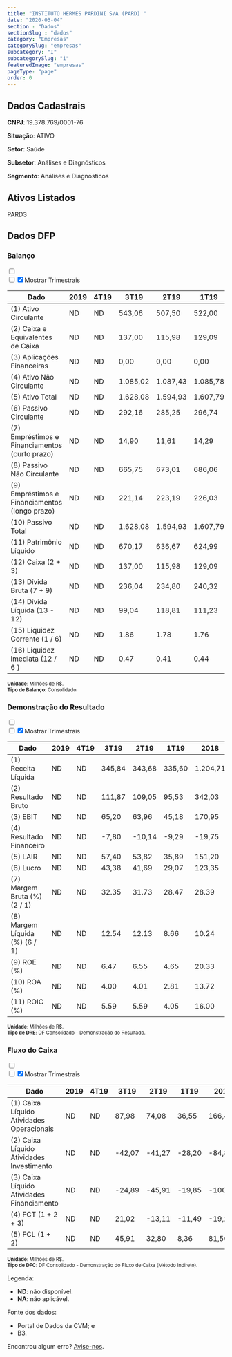 ```yaml
---  
title: "INSTITUTO HERMES PARDINI S/A (PARD) "  
date: "2020-03-04"  
section : "Dados"  
sectionSlug : "dados"  
category: "Empresas"  
categorySlug: "empresas"  
subcategory: "I"  
subcategorySlug: "i"  
featuredImage: "empresas"  
pageType: "page"  
order: 0  
---
```



## Dados Cadastrais


**CNPJ**: 19.378.769/0001-76

**Situação**: ATIVO

**Setor**: Saúde

**Subsetor**: Análises e Diagnósticos

**Segmento**: Análises e Diagnósticos


## Ativos Listados


PARD3 


## Dados DFP

### Balanço
  
<input type='checkbox' class='toggleCommand' id='toggleBalanco' name='toggleBalanco'>  
<div class='filter-group-balanco'>  
<div class='check_button_balanco'>  
<label for='toggleBalanco'>  
<input type='checkbox' data-filter-col='trimBalanco'><input type='checkbox' data-filter-col='trimBalanco' checked><span>Mostrar Trimestrais</span>  
</label>  
</div>  
</div>  
<div class='overflow balancoTableWrapper'>  
<table class='balancoTable'>  
<thead>  
<tr>  
<th class='dataHeader fixedLeftColumn'>Dado</th>  
<th>2019</th>  
<th class='trimHeader' data-col='trimBalanco'>4T19</th>  
<th class='trimHeader' data-col='trimBalanco'>3T19</th>  
<th class='trimHeader' data-col='trimBalanco'>2T19</th>  
<th class='trimHeader' data-col='trimBalanco'>1T19</th>  
<th>2018</th>  
<th class='trimHeader' data-col='trimBalanco'>4T18</th>  
<th class='trimHeader' data-col='trimBalanco'>3T18</th>  
<th class='trimHeader' data-col='trimBalanco'>2T18</th>  
<th class='trimHeader' data-col='trimBalanco'>1T18</th>  
<th>2017</th>  
<th class='trimHeader' data-col='trimBalanco'>4T17</th>  
<th class='trimHeader' data-col='trimBalanco'>3T17</th>  
<th class='trimHeader' data-col='trimBalanco'>2T17</th>  
<th class='trimHeader' data-col='trimBalanco'>1T17</th>  
<th>2016</th>  
<th class='trimHeader' data-col='trimBalanco'>4T16</th>  
<th class='trimHeader' data-col='trimBalanco'>3T16</th>  
<th class='trimHeader' data-col='trimBalanco'>2T16</th>  
<th class='trimHeader' data-col='trimBalanco'>1T16</th>  
<th>2015</th>  
<th class='trimHeader' data-col='trimBalanco'>4T15</th>  
<th class='trimHeader' data-col='trimBalanco'>3T15</th>  
<th class='trimHeader' data-col='trimBalanco'>2T15</th>  
<th class='trimHeader' data-col='trimBalanco'>1T15</th>  
</tr>  
</thead>  
<tbody>  
<tr>  
<td class='leftAlignCell rowDescription fixedLeftColumn'>(1) Ativo Circulante</td>  
<td>ND</td>  
<td data-col='trimBalanco' class='trimData'>ND</td>  
<td data-col='trimBalanco' class='trimData'>543,06</td>  
<td data-col='trimBalanco' class='trimData'>507,50</td>  
<td data-col='trimBalanco' class='trimData'>522,00</td>  
<td>489,78</td>  
<td data-col='trimBalanco' class='trimData'>489,78</td>  
<td data-col='trimBalanco' class='trimData'>479,36</td>  
<td data-col='trimBalanco' class='trimData'>465,59</td>  
<td data-col='trimBalanco' class='trimData'>471,54</td>  
<td>479,15</td>  
<td data-col='trimBalanco' class='trimData'>479,15</td>  
<td data-col='trimBalanco' class='trimData'>518,89</td>  
<td data-col='trimBalanco' class='trimData'>485,13</td>  
<td data-col='trimBalanco' class='trimData'>635,94</td>  
<td>385,70</td>  
<td data-col='trimBalanco' class='trimData'>385,70</td>  
<td data-col='trimBalanco' class='trimData'>434,05</td>  
<td data-col='trimBalanco' class='trimData'>422,87</td>  
<td data-col='trimBalanco' class='trimData'>375,71</td>  
<td>361,62</td>  
<td data-col='trimBalanco' class='trimData'>361,62</td>  
<td data-col='trimBalanco' class='trimData'>361,62</td>  
<td data-col='trimBalanco' class='trimData'>361,62</td>  
<td data-col='trimBalanco' class='trimData'>361,62</td>  
</tr>  
<tr>  
<td class='leftAlignCell rowDescription fixedLeftColumn'>(2) Caixa e Equivalentes de Caixa</td>  
<td>ND</td>  
<td data-col='trimBalanco' class='trimData'>ND</td>  
<td data-col='trimBalanco' class='trimData'>137,00</td>  
<td data-col='trimBalanco' class='trimData'>115,98</td>  
<td data-col='trimBalanco' class='trimData'>129,09</td>  
<td>140,59</td>  
<td data-col='trimBalanco' class='trimData'>140,59</td>  
<td data-col='trimBalanco' class='trimData'>121,78</td>  
<td data-col='trimBalanco' class='trimData'>112,34</td>  
<td data-col='trimBalanco' class='trimData'>144,75</td>  
<td>159,86</td>  
<td data-col='trimBalanco' class='trimData'>159,86</td>  
<td data-col='trimBalanco' class='trimData'>224,54</td>  
<td data-col='trimBalanco' class='trimData'>203,67</td>  
<td data-col='trimBalanco' class='trimData'>363,11</td>  
<td>124,40</td>  
<td data-col='trimBalanco' class='trimData'>124,40</td>  
<td data-col='trimBalanco' class='trimData'>182,85</td>  
<td data-col='trimBalanco' class='trimData'>180,46</td>  
<td data-col='trimBalanco' class='trimData'>147,79</td>  
<td>188,70</td>  
<td data-col='trimBalanco' class='trimData'>188,70</td>  
<td data-col='trimBalanco' class='trimData'>188,70</td>  
<td data-col='trimBalanco' class='trimData'>188,70</td>  
<td data-col='trimBalanco' class='trimData'>188,70</td>  
</tr>  
<tr>  
<td class='leftAlignCell rowDescription fixedLeftColumn'>(3) Aplicações Financeiras</td>  
<td>ND</td>  
<td data-col='trimBalanco' class='trimData'>ND</td>  
<td data-col='trimBalanco' class='trimData'>0,00</td>  
<td data-col='trimBalanco' class='trimData'>0,00</td>  
<td data-col='trimBalanco' class='trimData'>0,00</td>  
<td>0,00</td>  
<td data-col='trimBalanco' class='trimData'>0,00</td>  
<td data-col='trimBalanco' class='trimData'>0,00</td>  
<td data-col='trimBalanco' class='trimData'>0,00</td>  
<td data-col='trimBalanco' class='trimData'>0,00</td>  
<td>0,00</td>  
<td data-col='trimBalanco' class='trimData'>0,00</td>  
<td data-col='trimBalanco' class='trimData'>0,00</td>  
<td data-col='trimBalanco' class='trimData'>0,00</td>  
<td data-col='trimBalanco' class='trimData'>0,00</td>  
<td>0,00</td>  
<td data-col='trimBalanco' class='trimData'>0,00</td>  
<td data-col='trimBalanco' class='trimData'>0,00</td>  
<td data-col='trimBalanco' class='trimData'>0,00</td>  
<td data-col='trimBalanco' class='trimData'>0,00</td>  
<td>0,00</td>  
<td data-col='trimBalanco' class='trimData'>0,00</td>  
<td data-col='trimBalanco' class='trimData'>0,00</td>  
<td data-col='trimBalanco' class='trimData'>0,00</td>  
<td data-col='trimBalanco' class='trimData'>0,00</td>  
</tr>  
<tr>  
<td class='leftAlignCell rowDescription fixedLeftColumn'>(4) Ativo Não Circulante</td>  
<td>ND</td>  
<td data-col='trimBalanco' class='trimData'>ND</td>  
<td data-col='trimBalanco' class='trimData'>1.085,02</td>  
<td data-col='trimBalanco' class='trimData'>1.087,43</td>  
<td data-col='trimBalanco' class='trimData'>1.085,78</td>  
<td>755,86</td>  
<td data-col='trimBalanco' class='trimData'>755,86</td>  
<td data-col='trimBalanco' class='trimData'>771,69</td>  
<td data-col='trimBalanco' class='trimData'>772,79</td>  
<td data-col='trimBalanco' class='trimData'>671,01</td>  
<td>664,98</td>  
<td data-col='trimBalanco' class='trimData'>664,98</td>  
<td data-col='trimBalanco' class='trimData'>618,93</td>  
<td data-col='trimBalanco' class='trimData'>633,76</td>  
<td data-col='trimBalanco' class='trimData'>628,31</td>  
<td>630,88</td>  
<td data-col='trimBalanco' class='trimData'>630,88</td>  
<td data-col='trimBalanco' class='trimData'>399,19</td>  
<td data-col='trimBalanco' class='trimData'>406,30</td>  
<td data-col='trimBalanco' class='trimData'>419,11</td>  
<td>435,67</td>  
<td data-col='trimBalanco' class='trimData'>435,67</td>  
<td data-col='trimBalanco' class='trimData'>435,67</td>  
<td data-col='trimBalanco' class='trimData'>435,67</td>  
<td data-col='trimBalanco' class='trimData'>435,67</td>  
</tr>  
<tr>  
<td class='leftAlignCell rowDescription fixedLeftColumn'>(5) Ativo Total</td>  
<td>ND</td>  
<td data-col='trimBalanco' class='trimData'>ND</td>  
<td data-col='trimBalanco' class='trimData'>1.628,08</td>  
<td data-col='trimBalanco' class='trimData'>1.594,93</td>  
<td data-col='trimBalanco' class='trimData'>1.607,79</td>  
<td>1.245,64</td>  
<td data-col='trimBalanco' class='trimData'>1.245,64</td>  
<td data-col='trimBalanco' class='trimData'>1.251,05</td>  
<td data-col='trimBalanco' class='trimData'>1.238,38</td>  
<td data-col='trimBalanco' class='trimData'>1.142,56</td>  
<td>1.144,13</td>  
<td data-col='trimBalanco' class='trimData'>1.144,13</td>  
<td data-col='trimBalanco' class='trimData'>1.137,82</td>  
<td data-col='trimBalanco' class='trimData'>1.118,90</td>  
<td data-col='trimBalanco' class='trimData'>1.264,25</td>  
<td>1.016,58</td>  
<td data-col='trimBalanco' class='trimData'>1.016,58</td>  
<td data-col='trimBalanco' class='trimData'>833,24</td>  
<td data-col='trimBalanco' class='trimData'>829,17</td>  
<td data-col='trimBalanco' class='trimData'>794,82</td>  
<td>797,29</td>  
<td data-col='trimBalanco' class='trimData'>797,29</td>  
<td data-col='trimBalanco' class='trimData'>797,29</td>  
<td data-col='trimBalanco' class='trimData'>797,29</td>  
<td data-col='trimBalanco' class='trimData'>797,29</td>  
</tr>  
<tr>  
<td class='leftAlignCell rowDescription fixedLeftColumn'>(6) Passivo Circulante</td>  
<td>ND</td>  
<td data-col='trimBalanco' class='trimData'>ND</td>  
<td data-col='trimBalanco' class='trimData'>292,16</td>  
<td data-col='trimBalanco' class='trimData'>285,25</td>  
<td data-col='trimBalanco' class='trimData'>296,74</td>  
<td>235,44</td>  
<td data-col='trimBalanco' class='trimData'>235,44</td>  
<td data-col='trimBalanco' class='trimData'>310,36</td>  
<td data-col='trimBalanco' class='trimData'>294,39</td>  
<td data-col='trimBalanco' class='trimData'>243,33</td>  
<td>239,39</td>  
<td data-col='trimBalanco' class='trimData'>239,39</td>  
<td data-col='trimBalanco' class='trimData'>212,60</td>  
<td data-col='trimBalanco' class='trimData'>204,22</td>  
<td data-col='trimBalanco' class='trimData'>223,03</td>  
<td>373,88</td>  
<td data-col='trimBalanco' class='trimData'>373,88</td>  
<td data-col='trimBalanco' class='trimData'>182,30</td>  
<td data-col='trimBalanco' class='trimData'>199,40</td>  
<td data-col='trimBalanco' class='trimData'>182,60</td>  
<td>186,86</td>  
<td data-col='trimBalanco' class='trimData'>186,86</td>  
<td data-col='trimBalanco' class='trimData'>186,86</td>  
<td data-col='trimBalanco' class='trimData'>186,86</td>  
<td data-col='trimBalanco' class='trimData'>186,86</td>  
</tr>  
<tr>  
<td class='leftAlignCell rowDescription fixedLeftColumn'>(7) Empréstimos e Financiamentos (curto prazo)</td>  
<td>ND</td>  
<td data-col='trimBalanco' class='trimData'>ND</td>  
<td data-col='trimBalanco' class='trimData'>14,90</td>  
<td data-col='trimBalanco' class='trimData'>11,61</td>  
<td data-col='trimBalanco' class='trimData'>14,29</td>  
<td>10,60</td>  
<td data-col='trimBalanco' class='trimData'>10,60</td>  
<td data-col='trimBalanco' class='trimData'>72,53</td>  
<td data-col='trimBalanco' class='trimData'>61,32</td>  
<td data-col='trimBalanco' class='trimData'>56,11</td>  
<td>42,31</td>  
<td data-col='trimBalanco' class='trimData'>42,31</td>  
<td data-col='trimBalanco' class='trimData'>36,65</td>  
<td data-col='trimBalanco' class='trimData'>37,61</td>  
<td data-col='trimBalanco' class='trimData'>38,21</td>  
<td>106,63</td>  
<td data-col='trimBalanco' class='trimData'>106,63</td>  
<td data-col='trimBalanco' class='trimData'>30,11</td>  
<td data-col='trimBalanco' class='trimData'>31,73</td>  
<td data-col='trimBalanco' class='trimData'>28,83</td>  
<td>33,96</td>  
<td data-col='trimBalanco' class='trimData'>33,96</td>  
<td data-col='trimBalanco' class='trimData'>33,96</td>  
<td data-col='trimBalanco' class='trimData'>33,96</td>  
<td data-col='trimBalanco' class='trimData'>33,96</td>  
</tr>  
<tr>  
<td class='leftAlignCell rowDescription fixedLeftColumn'>(8) Passivo Não Circulante</td>  
<td>ND</td>  
<td data-col='trimBalanco' class='trimData'>ND</td>  
<td data-col='trimBalanco' class='trimData'>665,75</td>  
<td data-col='trimBalanco' class='trimData'>673,01</td>  
<td data-col='trimBalanco' class='trimData'>686,06</td>  
<td>403,38</td>  
<td data-col='trimBalanco' class='trimData'>403,38</td>  
<td data-col='trimBalanco' class='trimData'>349,58</td>  
<td data-col='trimBalanco' class='trimData'>383,96</td>  
<td data-col='trimBalanco' class='trimData'>336,00</td>  
<td>367,15</td>  
<td data-col='trimBalanco' class='trimData'>367,15</td>  
<td data-col='trimBalanco' class='trimData'>380,49</td>  
<td data-col='trimBalanco' class='trimData'>400,34</td>  
<td data-col='trimBalanco' class='trimData'>424,34</td>  
<td>235,46</td>  
<td data-col='trimBalanco' class='trimData'>235,46</td>  
<td data-col='trimBalanco' class='trimData'>149,93</td>  
<td data-col='trimBalanco' class='trimData'>161,09</td>  
<td data-col='trimBalanco' class='trimData'>174,44</td>  
<td>193,35</td>  
<td data-col='trimBalanco' class='trimData'>193,35</td>  
<td data-col='trimBalanco' class='trimData'>193,35</td>  
<td data-col='trimBalanco' class='trimData'>193,35</td>  
<td data-col='trimBalanco' class='trimData'>193,35</td>  
</tr>  
<tr>  
<td class='leftAlignCell rowDescription fixedLeftColumn'>(9) Empréstimos e Financiamentos (longo prazo)</td>  
<td>ND</td>  
<td data-col='trimBalanco' class='trimData'>ND</td>  
<td data-col='trimBalanco' class='trimData'>221,14</td>  
<td data-col='trimBalanco' class='trimData'>223,19</td>  
<td data-col='trimBalanco' class='trimData'>226,03</td>  
<td>228,48</td>  
<td data-col='trimBalanco' class='trimData'>228,48</td>  
<td data-col='trimBalanco' class='trimData'>173,10</td>  
<td data-col='trimBalanco' class='trimData'>200,16</td>  
<td data-col='trimBalanco' class='trimData'>203,69</td>  
<td>237,07</td>  
<td data-col='trimBalanco' class='trimData'>237,07</td>  
<td data-col='trimBalanco' class='trimData'>239,37</td>  
<td data-col='trimBalanco' class='trimData'>257,79</td>  
<td data-col='trimBalanco' class='trimData'>264,20</td>  
<td>76,91</td>  
<td data-col='trimBalanco' class='trimData'>76,91</td>  
<td data-col='trimBalanco' class='trimData'>63,03</td>  
<td data-col='trimBalanco' class='trimData'>75,19</td>  
<td data-col='trimBalanco' class='trimData'>86,40</td>  
<td>107,61</td>  
<td data-col='trimBalanco' class='trimData'>107,61</td>  
<td data-col='trimBalanco' class='trimData'>107,61</td>  
<td data-col='trimBalanco' class='trimData'>107,61</td>  
<td data-col='trimBalanco' class='trimData'>107,61</td>  
</tr>  
<tr>  
<td class='leftAlignCell rowDescription fixedLeftColumn'>(10) Passivo Total</td>  
<td>ND</td>  
<td data-col='trimBalanco' class='trimData'>ND</td>  
<td data-col='trimBalanco' class='trimData'>1.628,08</td>  
<td data-col='trimBalanco' class='trimData'>1.594,93</td>  
<td data-col='trimBalanco' class='trimData'>1.607,79</td>  
<td>1.245,64</td>  
<td data-col='trimBalanco' class='trimData'>1.245,64</td>  
<td data-col='trimBalanco' class='trimData'>1.251,05</td>  
<td data-col='trimBalanco' class='trimData'>1.238,38</td>  
<td data-col='trimBalanco' class='trimData'>1.142,56</td>  
<td>1.144,13</td>  
<td data-col='trimBalanco' class='trimData'>1.144,13</td>  
<td data-col='trimBalanco' class='trimData'>1.137,82</td>  
<td data-col='trimBalanco' class='trimData'>1.118,90</td>  
<td data-col='trimBalanco' class='trimData'>1.264,25</td>  
<td>1.016,58</td>  
<td data-col='trimBalanco' class='trimData'>1.016,58</td>  
<td data-col='trimBalanco' class='trimData'>833,24</td>  
<td data-col='trimBalanco' class='trimData'>829,17</td>  
<td data-col='trimBalanco' class='trimData'>794,82</td>  
<td>797,29</td>  
<td data-col='trimBalanco' class='trimData'>797,29</td>  
<td data-col='trimBalanco' class='trimData'>797,29</td>  
<td data-col='trimBalanco' class='trimData'>797,29</td>  
<td data-col='trimBalanco' class='trimData'>797,29</td>  
</tr>  
<tr>  
<td class='leftAlignCell rowDescription fixedLeftColumn'>(11) Patrimônio Líquido</td>  
<td>ND</td>  
<td data-col='trimBalanco' class='trimData'>ND</td>  
<td data-col='trimBalanco' class='trimData'>670,17</td>  
<td data-col='trimBalanco' class='trimData'>636,67</td>  
<td data-col='trimBalanco' class='trimData'>624,99</td>  
<td>606,82</td>  
<td data-col='trimBalanco' class='trimData'>606,82</td>  
<td data-col='trimBalanco' class='trimData'>591,12</td>  
<td data-col='trimBalanco' class='trimData'>560,04</td>  
<td data-col='trimBalanco' class='trimData'>563,23</td>  
<td>537,60</td>  
<td data-col='trimBalanco' class='trimData'>537,60</td>  
<td data-col='trimBalanco' class='trimData'>544,73</td>  
<td data-col='trimBalanco' class='trimData'>514,34</td>  
<td data-col='trimBalanco' class='trimData'>616,88</td>  
<td>407,24</td>  
<td data-col='trimBalanco' class='trimData'>407,24</td>  
<td data-col='trimBalanco' class='trimData'>501,02</td>  
<td data-col='trimBalanco' class='trimData'>468,69</td>  
<td data-col='trimBalanco' class='trimData'>437,77</td>  
<td>417,08</td>  
<td data-col='trimBalanco' class='trimData'>417,08</td>  
<td data-col='trimBalanco' class='trimData'>417,08</td>  
<td data-col='trimBalanco' class='trimData'>417,08</td>  
<td data-col='trimBalanco' class='trimData'>417,08</td>  
</tr>  
<tr>  
<td class='leftAlignCell rowDescription fixedLeftColumn'>(12) Caixa (2 + 3)</td>  
<td>ND</td>  
<td data-col='trimBalanco' class='trimData'>ND</td>  
<td class='positiveNumber trimData' data-col='trimBalanco'>137,00</td>  
<td class='positiveNumber trimData' data-col='trimBalanco'>115,98</td>  
<td class='positiveNumber trimData' data-col='trimBalanco'>129,09</td>  
<td class='positiveNumber'>140,59</td>  
<td class='positiveNumber trimData' data-col='trimBalanco'>140,59</td>  
<td class='positiveNumber trimData' data-col='trimBalanco'>121,78</td>  
<td class='positiveNumber trimData' data-col='trimBalanco'>112,34</td>  
<td class='positiveNumber trimData' data-col='trimBalanco'>144,75</td>  
<td class='positiveNumber'>159,86</td>  
<td class='positiveNumber trimData' data-col='trimBalanco'>159,86</td>  
<td class='positiveNumber trimData' data-col='trimBalanco'>224,54</td>  
<td class='positiveNumber trimData' data-col='trimBalanco'>203,67</td>  
<td class='positiveNumber trimData' data-col='trimBalanco'>363,11</td>  
<td class='positiveNumber'>124,40</td>  
<td class='positiveNumber trimData' data-col='trimBalanco'>124,40</td>  
<td class='positiveNumber trimData' data-col='trimBalanco'>182,85</td>  
<td class='positiveNumber trimData' data-col='trimBalanco'>180,46</td>  
<td class='positiveNumber trimData' data-col='trimBalanco'>147,79</td>  
<td class='positiveNumber'>188,70</td>  
<td class='positiveNumber trimData' data-col='trimBalanco'>188,70</td>  
<td class='positiveNumber trimData' data-col='trimBalanco'>188,70</td>  
<td class='positiveNumber trimData' data-col='trimBalanco'>188,70</td>  
<td class='positiveNumber trimData' data-col='trimBalanco'>188,70</td>  
</tr>  
<tr>  
<td class='leftAlignCell rowDescription fixedLeftColumn'>(13) Dívida Bruta (7 + 9)</td>  
<td>ND</td>  
<td data-col='trimBalanco' class='trimData'>ND</td>  
<td class='negativeNumber trimData' data-col='trimBalanco'>236,04</td>  
<td class='negativeNumber trimData' data-col='trimBalanco'>234,80</td>  
<td class='negativeNumber trimData' data-col='trimBalanco'>240,32</td>  
<td class='negativeNumber'>239,08</td>  
<td class='negativeNumber trimData' data-col='trimBalanco'>239,08</td>  
<td class='negativeNumber trimData' data-col='trimBalanco'>245,63</td>  
<td class='negativeNumber trimData' data-col='trimBalanco'>261,49</td>  
<td class='negativeNumber trimData' data-col='trimBalanco'>259,80</td>  
<td class='negativeNumber'>279,38</td>  
<td class='negativeNumber trimData' data-col='trimBalanco'>279,38</td>  
<td class='negativeNumber trimData' data-col='trimBalanco'>276,03</td>  
<td class='negativeNumber trimData' data-col='trimBalanco'>295,39</td>  
<td class='negativeNumber trimData' data-col='trimBalanco'>302,41</td>  
<td class='negativeNumber'>183,54</td>  
<td class='negativeNumber trimData' data-col='trimBalanco'>183,54</td>  
<td class='negativeNumber trimData' data-col='trimBalanco'>93,14</td>  
<td class='negativeNumber trimData' data-col='trimBalanco'>106,93</td>  
<td class='negativeNumber trimData' data-col='trimBalanco'>115,23</td>  
<td class='negativeNumber'>141,57</td>  
<td class='negativeNumber trimData' data-col='trimBalanco'>141,57</td>  
<td class='negativeNumber trimData' data-col='trimBalanco'>141,57</td>  
<td class='negativeNumber trimData' data-col='trimBalanco'>141,57</td>  
<td class='negativeNumber trimData' data-col='trimBalanco'>141,57</td>  
</tr>  
<tr>  
<td class='leftAlignCell rowDescription fixedLeftColumn'>(14) Dívida Líquida  (13 - 12)</td>  
<td>ND</td>  
<td data-col='trimBalanco' class='trimData'>ND</td>  
<td class='negativeNumber trimData' data-col='trimBalanco'>99,04</td>  
<td class='negativeNumber trimData' data-col='trimBalanco'>118,81</td>  
<td class='negativeNumber trimData' data-col='trimBalanco'>111,23</td>  
<td class='negativeNumber'>98,50</td>  
<td class='negativeNumber trimData' data-col='trimBalanco'>98,50</td>  
<td class='negativeNumber trimData' data-col='trimBalanco'>123,84</td>  
<td class='negativeNumber trimData' data-col='trimBalanco'>149,15</td>  
<td class='negativeNumber trimData' data-col='trimBalanco'>115,05</td>  
<td class='negativeNumber'>119,52</td>  
<td class='negativeNumber trimData' data-col='trimBalanco'>119,52</td>  
<td class='negativeNumber trimData' data-col='trimBalanco'>51,48</td>  
<td class='negativeNumber trimData' data-col='trimBalanco'>91,72</td>  
<td class='positiveNumber trimData' data-col='trimBalanco'>-60,69</td>  
<td class='negativeNumber'>59,13</td>  
<td class='negativeNumber trimData' data-col='trimBalanco'>59,13</td>  
<td class='positiveNumber trimData' data-col='trimBalanco'>-89,71</td>  
<td class='positiveNumber trimData' data-col='trimBalanco'>-73,53</td>  
<td class='positiveNumber trimData' data-col='trimBalanco'>-32,55</td>  
<td class='positiveNumber'>-47,13</td>  
<td class='positiveNumber trimData' data-col='trimBalanco'>-47,13</td>  
<td class='positiveNumber trimData' data-col='trimBalanco'>-47,13</td>  
<td class='positiveNumber trimData' data-col='trimBalanco'>-47,13</td>  
<td class='positiveNumber trimData' data-col='trimBalanco'>-47,13</td>  
</tr>  
<tr>  
<td class='leftAlignCell rowDescription fixedLeftColumn'>(15) Liquidez Corrente (1 / 6)</td>  
<td>ND</td>  
<td data-col='trimBalanco' class='trimData'>ND</td>  
<td data-col='trimBalanco' class='trimData'>1.86</td>  
<td data-col='trimBalanco' class='trimData'>1.78</td>  
<td data-col='trimBalanco' class='trimData'>1.76</td>  
<td>2.08</td>  
<td data-col='trimBalanco' class='trimData'>2.08</td>  
<td data-col='trimBalanco' class='trimData'>1.54</td>  
<td data-col='trimBalanco' class='trimData'>1.58</td>  
<td data-col='trimBalanco' class='trimData'>1.94</td>  
<td>2.00</td>  
<td data-col='trimBalanco' class='trimData'>2.00</td>  
<td data-col='trimBalanco' class='trimData'>2.44</td>  
<td data-col='trimBalanco' class='trimData'>2.38</td>  
<td data-col='trimBalanco' class='trimData'>2.85</td>  
<td>1.03</td>  
<td data-col='trimBalanco' class='trimData'>1.03</td>  
<td data-col='trimBalanco' class='trimData'>2.38</td>  
<td data-col='trimBalanco' class='trimData'>2.12</td>  
<td data-col='trimBalanco' class='trimData'>2.06</td>  
<td>1.94</td>  
<td data-col='trimBalanco' class='trimData'>1.94</td>  
<td data-col='trimBalanco' class='trimData'>1.94</td>  
<td data-col='trimBalanco' class='trimData'>1.94</td>  
<td data-col='trimBalanco' class='trimData'>1.94</td>  
</tr>  
<tr>  
<td class='leftAlignCell rowDescription fixedLeftColumn'>(16) Liquidez Imediata  (12 / 6 )</td>  
<td>ND</td>  
<td data-col='trimBalanco' class='trimData'>ND</td>  
<td data-col='trimBalanco' class='trimData'>0.47</td>  
<td data-col='trimBalanco' class='trimData'>0.41</td>  
<td data-col='trimBalanco' class='trimData'>0.44</td>  
<td>0.60</td>  
<td data-col='trimBalanco' class='trimData'>0.60</td>  
<td data-col='trimBalanco' class='trimData'>0.39</td>  
<td data-col='trimBalanco' class='trimData'>0.38</td>  
<td data-col='trimBalanco' class='trimData'>0.59</td>  
<td>0.67</td>  
<td data-col='trimBalanco' class='trimData'>0.67</td>  
<td data-col='trimBalanco' class='trimData'>1.06</td>  
<td data-col='trimBalanco' class='trimData'>1.00</td>  
<td data-col='trimBalanco' class='trimData'>1.63</td>  
<td>0.33</td>  
<td data-col='trimBalanco' class='trimData'>0.33</td>  
<td data-col='trimBalanco' class='trimData'>1.00</td>  
<td data-col='trimBalanco' class='trimData'>0.91</td>  
<td data-col='trimBalanco' class='trimData'>0.81</td>  
<td>1.01</td>  
<td data-col='trimBalanco' class='trimData'>1.01</td>  
<td data-col='trimBalanco' class='trimData'>1.01</td>  
<td data-col='trimBalanco' class='trimData'>1.01</td>  
<td data-col='trimBalanco' class='trimData'>1.01</td>  
</tr>  
</tbody>  
</table>  
</div>  
<p style='font-size:0.7rem; margin:0px;'><strong>Unidade</strong>: Milhões de R$.</p>  
<p style='font-size:0.7rem; margin:0px;'><strong>Tipo de Balanço</strong>: Consolidado.</p>


### Demonstração do Resultado
  
<input type='checkbox' class='toggleCommand' id='toggleDRE' name='toggleDRE'>  
<div class='filter-group-dre'>  
<div class='check_button_dre'>  
<label for='toggleDRE'>  
<input type='checkbox' data-filter-col='trimDRE'><input type='checkbox' data-filter-col='trimDRE' checked><span>Mostrar Trimestrais</span>  
</label>  
</div>  
</div>  
<div class='overflow balancoTableWrapper'>  
<table class='balancoTable'>  
<thead>  
<tr>  
<th class='dataHeader fixedLeftColumn'>Dado</th>  
<th>2019</th>  
<th class='trimHeader' data-col='trimDRE'>4T19</th>  
<th class='trimHeader' data-col='trimDRE'>3T19</th>  
<th class='trimHeader' data-col='trimDRE'>2T19</th>  
<th class='trimHeader' data-col='trimDRE'>1T19</th>  
<th>2018</th>  
<th class='trimHeader' data-col='trimDRE'>4T18</th>  
<th class='trimHeader' data-col='trimDRE'>3T18</th>  
<th class='trimHeader' data-col='trimDRE'>2T18</th>  
<th class='trimHeader' data-col='trimDRE'>1T18</th>  
<th>2017</th>  
<th class='trimHeader' data-col='trimDRE'>4T17</th>  
<th class='trimHeader' data-col='trimDRE'>3T17</th>  
<th class='trimHeader' data-col='trimDRE'>2T17</th>  
<th class='trimHeader' data-col='trimDRE'>1T17</th>  
<th>2016</th>  
<th class='trimHeader' data-col='trimDRE'>4T16</th>  
<th class='trimHeader' data-col='trimDRE'>3T16</th>  
<th class='trimHeader' data-col='trimDRE'>2T16</th>  
<th class='trimHeader' data-col='trimDRE'>1T16</th>  
<th>2015</th>  
<th class='trimHeader' data-col='trimDRE'>4T15</th>  
<th class='trimHeader' data-col='trimDRE'>3T15</th>  
<th class='trimHeader' data-col='trimDRE'>2T15</th>  
<th class='trimHeader' data-col='trimDRE'>1T15</th>  
</tr>  
</thead>  
<tbody>  
<tr>  
<td class='leftAlignCell rowDescription fixedLeftColumn'>(1) Receita Líquida</td>  
<td>ND</td>  
<td data-col='trimDRE' class='trimData'>ND</td>  
<td data-col='trimDRE' class='trimData' >345,84</td>  
<td data-col='trimDRE' class='trimData' >343,68</td>  
<td data-col='trimDRE' class='trimData' >335,60</td>  
<td>1.204,71</td>  
<td data-col='trimDRE' class='trimData' >295,54</td>  
<td data-col='trimDRE' class='trimData' >316,10</td>  
<td data-col='trimDRE' class='trimData' >301,13</td>  
<td data-col='trimDRE' class='trimData' >291,95</td>  
<td>1.117,04</td>  
<td data-col='trimDRE' class='trimData' >272,66</td>  
<td data-col='trimDRE' class='trimData' >290,51</td>  
<td data-col='trimDRE' class='trimData' >286,44</td>  
<td data-col='trimDRE' class='trimData' >267,43</td>  
<td>899,41</td>  
<td data-col='trimDRE' class='trimData' >224,31</td>  
<td data-col='trimDRE' class='trimData' >234,80</td>  
<td data-col='trimDRE' class='trimData' >229,97</td>  
<td data-col='trimDRE' class='trimData' >210,34</td>  
<td>771,79</td>  
<td data-col='trimDRE' class='trimData' >771,79</td>  
<td data-col='trimDRE' class='trimData'>ND</td>  
<td data-col='trimDRE' class='trimData'>ND</td>  
<td data-col='trimDRE' class='trimData'>ND</td>  
</tr>  
<tr>  
<td class='leftAlignCell rowDescription fixedLeftColumn'>(2) Resultado Bruto</td>  
<td>ND</td>  
<td data-col='trimDRE' class='trimData'>ND</td>  
<td data-col='trimDRE' class='trimData positiveNumberGreen' >111,87</td>  
<td data-col='trimDRE' class='trimData positiveNumberGreen' >109,05</td>  
<td data-col='trimDRE' class='trimData positiveNumberGreen' >95,53</td>  
<td class='positiveNumberGreen'>342,03</td>  
<td data-col='trimDRE' class='trimData positiveNumberGreen' >77,18</td>  
<td data-col='trimDRE' class='trimData positiveNumberGreen' >93,38</td>  
<td data-col='trimDRE' class='trimData positiveNumberGreen' >83,14</td>  
<td data-col='trimDRE' class='trimData positiveNumberGreen' >88,33</td>  
<td class='positiveNumberGreen'>355,97</td>  
<td data-col='trimDRE' class='trimData positiveNumberGreen' >68,10</td>  
<td data-col='trimDRE' class='trimData positiveNumberGreen' >100,40</td>  
<td data-col='trimDRE' class='trimData positiveNumberGreen' >94,59</td>  
<td data-col='trimDRE' class='trimData positiveNumberGreen' >92,88</td>  
<td class='positiveNumberGreen'>294,44</td>  
<td data-col='trimDRE' class='trimData positiveNumberGreen' >68,35</td>  
<td data-col='trimDRE' class='trimData positiveNumberGreen' >79,84</td>  
<td data-col='trimDRE' class='trimData positiveNumberGreen' >74,78</td>  
<td data-col='trimDRE' class='trimData positiveNumberGreen' >71,46</td>  
<td class='positiveNumberGreen'>264,46</td>  
<td data-col='trimDRE' class='trimData positiveNumberGreen' >264,46</td>  
<td data-col='trimDRE' class='trimData'>ND</td>  
<td data-col='trimDRE' class='trimData'>ND</td>  
<td data-col='trimDRE' class='trimData'>ND</td>  
</tr>  
<tr>  
<td class='leftAlignCell rowDescription fixedLeftColumn'>(3) EBIT</td>  
<td>ND</td>  
<td data-col='trimDRE' class='trimData'>ND</td>  
<td data-col='trimDRE' class='trimData positiveNumberGreen' >65,20</td>  
<td data-col='trimDRE' class='trimData positiveNumberGreen' >63,96</td>  
<td data-col='trimDRE' class='trimData positiveNumberGreen' >45,18</td>  
<td class='positiveNumberGreen'>170,95</td>  
<td data-col='trimDRE' class='trimData positiveNumberGreen' >32,04</td>  
<td data-col='trimDRE' class='trimData positiveNumberGreen' >47,92</td>  
<td data-col='trimDRE' class='trimData positiveNumberGreen' >44,97</td>  
<td data-col='trimDRE' class='trimData positiveNumberGreen' >46,01</td>  
<td class='positiveNumberGreen'>192,16</td>  
<td data-col='trimDRE' class='trimData positiveNumberGreen' >34,45</td>  
<td data-col='trimDRE' class='trimData positiveNumberGreen' >55,56</td>  
<td data-col='trimDRE' class='trimData positiveNumberGreen' >50,51</td>  
<td data-col='trimDRE' class='trimData positiveNumberGreen' >51,63</td>  
<td class='positiveNumberGreen'>151,85</td>  
<td data-col='trimDRE' class='trimData positiveNumberGreen' >26,14</td>  
<td data-col='trimDRE' class='trimData positiveNumberGreen' >39,64</td>  
<td data-col='trimDRE' class='trimData positiveNumberGreen' >46,90</td>  
<td data-col='trimDRE' class='trimData positiveNumberGreen' >39,16</td>  
<td class='positiveNumberGreen'>142,88</td>  
<td data-col='trimDRE' class='trimData positiveNumberGreen' >142,88</td>  
<td data-col='trimDRE' class='trimData'>ND</td>  
<td data-col='trimDRE' class='trimData'>ND</td>  
<td data-col='trimDRE' class='trimData'>ND</td>  
</tr>  
<tr>  
<td class='leftAlignCell rowDescription fixedLeftColumn'>(4) Resultado Financeiro</td>  
<td>ND</td>  
<td data-col='trimDRE' class='trimData'>ND</td>  
<td data-col='trimDRE' class='trimData negativeNumber' >-7,80</td>  
<td data-col='trimDRE' class='trimData negativeNumber' >-10,14</td>  
<td data-col='trimDRE' class='trimData negativeNumber' >-9,29</td>  
<td class='negativeNumber'>-19,75</td>  
<td data-col='trimDRE' class='trimData negativeNumber' >-5,79</td>  
<td data-col='trimDRE' class='trimData negativeNumber' >-3,21</td>  
<td data-col='trimDRE' class='trimData negativeNumber' >-5,78</td>  
<td data-col='trimDRE' class='trimData negativeNumber' >-4,97</td>  
<td class='negativeNumber'>-17,94</td>  
<td data-col='trimDRE' class='trimData negativeNumber' >-2,50</td>  
<td data-col='trimDRE' class='trimData negativeNumber' >-2,16</td>  
<td data-col='trimDRE' class='trimData negativeNumber' >-8,80</td>  
<td data-col='trimDRE' class='trimData negativeNumber' >-4,47</td>  
<td class='positiveNumberGreen'>4,90</td>  
<td data-col='trimDRE' class='trimData positiveNumberGreen' >5,81</td>  
<td data-col='trimDRE' class='trimData positiveNumberGreen' >7,89</td>  
<td data-col='trimDRE' class='trimData positiveNumberGreen' >0,08</td>  
<td data-col='trimDRE' class='trimData negativeNumber' >-8,88</td>  
<td class='negativeNumber'>-14,28</td>  
<td data-col='trimDRE' class='trimData negativeNumber' >-14,28</td>  
<td data-col='trimDRE' class='trimData'>ND</td>  
<td data-col='trimDRE' class='trimData'>ND</td>  
<td data-col='trimDRE' class='trimData'>ND</td>  
</tr>  
<tr>  
<td class='leftAlignCell rowDescription fixedLeftColumn'>(5) LAIR</td>  
<td>ND</td>  
<td data-col='trimDRE' class='trimData'>ND</td>  
<td data-col='trimDRE' class='trimData positiveNumberGreen' >57,40</td>  
<td data-col='trimDRE' class='trimData positiveNumberGreen' >53,82</td>  
<td data-col='trimDRE' class='trimData positiveNumberGreen' >35,89</td>  
<td class='positiveNumberGreen'>151,20</td>  
<td data-col='trimDRE' class='trimData positiveNumberGreen' >26,25</td>  
<td data-col='trimDRE' class='trimData positiveNumberGreen' >44,72</td>  
<td data-col='trimDRE' class='trimData positiveNumberGreen' >39,19</td>  
<td data-col='trimDRE' class='trimData positiveNumberGreen' >41,05</td>  
<td class='positiveNumberGreen'>174,22</td>  
<td data-col='trimDRE' class='trimData positiveNumberGreen' >31,95</td>  
<td data-col='trimDRE' class='trimData positiveNumberGreen' >53,40</td>  
<td data-col='trimDRE' class='trimData positiveNumberGreen' >41,71</td>  
<td data-col='trimDRE' class='trimData positiveNumberGreen' >47,16</td>  
<td class='positiveNumberGreen'>156,75</td>  
<td data-col='trimDRE' class='trimData positiveNumberGreen' >31,95</td>  
<td data-col='trimDRE' class='trimData positiveNumberGreen' >47,54</td>  
<td data-col='trimDRE' class='trimData positiveNumberGreen' >46,98</td>  
<td data-col='trimDRE' class='trimData positiveNumberGreen' >30,29</td>  
<td class='positiveNumberGreen'>128,60</td>  
<td data-col='trimDRE' class='trimData positiveNumberGreen' >128,60</td>  
<td data-col='trimDRE' class='trimData'>ND</td>  
<td data-col='trimDRE' class='trimData'>ND</td>  
<td data-col='trimDRE' class='trimData'>ND</td>  
</tr>  
<tr>  
<td class='leftAlignCell rowDescription fixedLeftColumn'>(6) Lucro</td>  
<td>ND</td>  
<td data-col='trimDRE' class='trimData'>ND</td>  
<td data-col='trimDRE' class='trimData positiveNumberGreen' >43,38</td>  
<td data-col='trimDRE' class='trimData positiveNumberGreen' >41,69</td>  
<td data-col='trimDRE' class='trimData positiveNumberGreen' >29,07</td>  
<td class='positiveNumberGreen'>123,35</td>  
<td data-col='trimDRE' class='trimData positiveNumberGreen' >26,45</td>  
<td data-col='trimDRE' class='trimData positiveNumberGreen' >34,14</td>  
<td data-col='trimDRE' class='trimData positiveNumberGreen' >33,18</td>  
<td data-col='trimDRE' class='trimData positiveNumberGreen' >29,58</td>  
<td class='positiveNumberGreen'>129,67</td>  
<td data-col='trimDRE' class='trimData positiveNumberGreen' >29,42</td>  
<td data-col='trimDRE' class='trimData positiveNumberGreen' >37,32</td>  
<td data-col='trimDRE' class='trimData positiveNumberGreen' >31,65</td>  
<td data-col='trimDRE' class='trimData positiveNumberGreen' >31,28</td>  
<td class='positiveNumberGreen'>102,94</td>  
<td data-col='trimDRE' class='trimData positiveNumberGreen' >19,01</td>  
<td data-col='trimDRE' class='trimData positiveNumberGreen' >32,34</td>  
<td data-col='trimDRE' class='trimData positiveNumberGreen' >30,92</td>  
<td data-col='trimDRE' class='trimData positiveNumberGreen' >20,69</td>  
<td class='positiveNumberGreen'>84,20</td>  
<td data-col='trimDRE' class='trimData positiveNumberGreen' >84,20</td>  
<td data-col='trimDRE' class='trimData'>ND</td>  
<td data-col='trimDRE' class='trimData'>ND</td>  
<td data-col='trimDRE' class='trimData'>ND</td>  
</tr>  
<tr>  
<td class='leftAlignCell rowDescription fixedLeftColumn'>(7) Margem Bruta (%) (2 / 1)</td>  
<td>ND</td>  
<td data-col='trimDRE' class='trimData'>ND</td>  
<td data-col='trimDRE' class='trimData'>32.35</td>  
<td data-col='trimDRE' class='trimData'>31.73</td>  
<td data-col='trimDRE' class='trimData'>28.47</td>  
<td>28.39</td>  
<td data-col='trimDRE' class='trimData'>26.11</td>  
<td data-col='trimDRE' class='trimData'>29.54</td>  
<td data-col='trimDRE' class='trimData'>27.61</td>  
<td data-col='trimDRE' class='trimData'>30.25</td>  
<td>31.87</td>  
<td data-col='trimDRE' class='trimData'>24.98</td>  
<td data-col='trimDRE' class='trimData'>34.56</td>  
<td data-col='trimDRE' class='trimData'>33.02</td>  
<td data-col='trimDRE' class='trimData'>34.73</td>  
<td>32.74</td>  
<td data-col='trimDRE' class='trimData'>30.47</td>  
<td data-col='trimDRE' class='trimData'>34.00</td>  
<td data-col='trimDRE' class='trimData'>32.52</td>  
<td data-col='trimDRE' class='trimData'>33.98</td>  
<td>34.27</td>  
<td data-col='trimDRE' class='trimData'>34.27</td>  
<td data-col='trimDRE' class='trimData'>ND</td>  
<td data-col='trimDRE' class='trimData'>ND</td>  
<td data-col='trimDRE' class='trimData'>ND</td>  
</tr>  
<tr>  
<td class='leftAlignCell rowDescription fixedLeftColumn'>(8) Margem Líquida (%) (6 / 1)</td>  
<td>ND</td>  
<td data-col='trimDRE' class='trimData'>ND</td>  
<td data-col='trimDRE' class='trimData'>12.54</td>  
<td data-col='trimDRE' class='trimData'>12.13</td>  
<td data-col='trimDRE' class='trimData'>8.66</td>  
<td>10.24</td>  
<td data-col='trimDRE' class='trimData'>8.95</td>  
<td data-col='trimDRE' class='trimData'>10.80</td>  
<td data-col='trimDRE' class='trimData'>11.02</td>  
<td data-col='trimDRE' class='trimData'>10.13</td>  
<td>11.61</td>  
<td data-col='trimDRE' class='trimData'>10.79</td>  
<td data-col='trimDRE' class='trimData'>12.85</td>  
<td data-col='trimDRE' class='trimData'>11.05</td>  
<td data-col='trimDRE' class='trimData'>11.70</td>  
<td>11.45</td>  
<td data-col='trimDRE' class='trimData'>8.47</td>  
<td data-col='trimDRE' class='trimData'>13.77</td>  
<td data-col='trimDRE' class='trimData'>13.44</td>  
<td data-col='trimDRE' class='trimData'>9.84</td>  
<td>10.91</td>  
<td data-col='trimDRE' class='trimData'>10.91</td>  
<td data-col='trimDRE' class='trimData'>ND</td>  
<td data-col='trimDRE' class='trimData'>ND</td>  
<td data-col='trimDRE' class='trimData'>ND</td>  
</tr>  
<tr>  
<td class='leftAlignCell rowDescription fixedLeftColumn'>(9) ROE (%)</td>  
<td>ND</td>  
<td data-col='trimDRE' class='trimData'>ND</td>  
<td data-col='trimDRE' class='trimData'>6.47</td>  
<td data-col='trimDRE' class='trimData'>6.55</td>  
<td data-col='trimDRE' class='trimData'>4.65</td>  
<td>20.33</td>  
<td data-col='trimDRE' class='trimData'>4.36</td>  
<td data-col='trimDRE' class='trimData'>5.78</td>  
<td data-col='trimDRE' class='trimData'>5.92</td>  
<td data-col='trimDRE' class='trimData'>5.25</td>  
<td>24.12</td>  
<td data-col='trimDRE' class='trimData'>5.47</td>  
<td data-col='trimDRE' class='trimData'>6.85</td>  
<td data-col='trimDRE' class='trimData'>6.15</td>  
<td data-col='trimDRE' class='trimData'>5.07</td>  
<td>25.28</td>  
<td data-col='trimDRE' class='trimData'>4.67</td>  
<td data-col='trimDRE' class='trimData'>6.45</td>  
<td data-col='trimDRE' class='trimData'>6.60</td>  
<td data-col='trimDRE' class='trimData'>4.73</td>  
<td>20.19</td>  
<td data-col='trimDRE' class='trimData'>20.19</td>  
<td data-col='trimDRE' class='trimData'>ND</td>  
<td data-col='trimDRE' class='trimData'>ND</td>  
<td data-col='trimDRE' class='trimData'>ND</td>  
</tr>  
<tr>  
<td class='leftAlignCell rowDescription fixedLeftColumn'>(10) ROA (%)</td>  
<td>ND</td>  
<td data-col='trimDRE' class='trimData'>ND</td>  
<td data-col='trimDRE' class='trimData'>4.00</td>  
<td data-col='trimDRE' class='trimData'>4.01</td>  
<td data-col='trimDRE' class='trimData'>2.81</td>  
<td>13.72</td>  
<td data-col='trimDRE' class='trimData'>2.57</td>  
<td data-col='trimDRE' class='trimData'>3.83</td>  
<td data-col='trimDRE' class='trimData'>3.63</td>  
<td data-col='trimDRE' class='trimData'>4.03</td>  
<td>16.80</td>  
<td data-col='trimDRE' class='trimData'>3.01</td>  
<td data-col='trimDRE' class='trimData'>4.88</td>  
<td data-col='trimDRE' class='trimData'>4.51</td>  
<td data-col='trimDRE' class='trimData'>4.08</td>  
<td>14.94</td>  
<td data-col='trimDRE' class='trimData'>2.57</td>  
<td data-col='trimDRE' class='trimData'>4.76</td>  
<td data-col='trimDRE' class='trimData'>5.66</td>  
<td data-col='trimDRE' class='trimData'>4.93</td>  
<td>17.92</td>  
<td data-col='trimDRE' class='trimData'>17.92</td>  
<td data-col='trimDRE' class='trimData'>ND</td>  
<td data-col='trimDRE' class='trimData'>ND</td>  
<td data-col='trimDRE' class='trimData'>ND</td>  
</tr>  
<tr>  
<td class='leftAlignCell rowDescription fixedLeftColumn'>(11) ROIC (%)</td>  
<td>ND</td>  
<td data-col='trimDRE' class='trimData'>ND</td>  
<td data-col='trimDRE' class='trimData'>5.59</td>  
<td data-col='trimDRE' class='trimData'>5.59</td>  
<td data-col='trimDRE' class='trimData'>4.05</td>  
<td>16.00</td>  
<td data-col='trimDRE' class='trimData'>3.00</td>  
<td data-col='trimDRE' class='trimData'>4.42</td>  
<td data-col='trimDRE' class='trimData'>4.19</td>  
<td data-col='trimDRE' class='trimData'>4.48</td>  
<td>19.30</td>  
<td data-col='trimDRE' class='trimData'>3.46</td>  
<td data-col='trimDRE' class='trimData'>6.15</td>  
<td data-col='trimDRE' class='trimData'>5.50</td>  
<td data-col='trimDRE' class='trimData'>6.13</td>  
<td>21.49</td>  
<td data-col='trimDRE' class='trimData'>3.70</td>  
<td data-col='trimDRE' class='trimData'>6.36</td>  
<td data-col='trimDRE' class='trimData'>7.83</td>  
<td data-col='trimDRE' class='trimData'>6.38</td>  
<td>25.49</td>  
<td data-col='trimDRE' class='trimData'>25.49</td>  
<td data-col='trimDRE' class='trimData'>ND</td>  
<td data-col='trimDRE' class='trimData'>ND</td>  
<td data-col='trimDRE' class='trimData'>ND</td>  
</tr>  
</tbody>  
</table>  
</div>  
<p style='font-size:0.7rem; margin:0px;'><strong>Unidade</strong>: Milhões de R$.</p>  
<p style='font-size:0.7rem; margin:0px;'><strong>Tipo de DRE</strong>: DF Consolidado - Demonstração do Resultado.</p>


### Fluxo do Caixa
  
<input type='checkbox' class='toggleCommand' id='toggleDFC' name='toggleDFC'>  
<div class='filter-group-dfc'>  
<div class='check_button_dfc'>  
<label for='toggleDFC'>  
<input type='checkbox' data-filter-col='trimDFC'><input type='checkbox' data-filter-col='trimDFC' checked><span>Mostrar Trimestrais</span>  
</label>  
</div>  
</div>  
<div class='overflow balancoTableWrapper'>  
<table class='balancoTable'>  
<thead>  
<tr>  
<th class='dataHeader fixedLeftColumn'>Dado</th>  
<th>2019</th>  
<th class='trimHeader' data-col='trimDFC'>4T19</th>  
<th class='trimHeader' data-col='trimDFC'>3T19</th>  
<th class='trimHeader' data-col='trimDFC'>2T19</th>  
<th class='trimHeader' data-col='trimDFC'>1T19</th>  
<th>2018</th>  
<th class='trimHeader' data-col='trimDFC'>4T18</th>  
<th class='trimHeader' data-col='trimDFC'>3T18</th>  
<th class='trimHeader' data-col='trimDFC'>2T18</th>  
<th class='trimHeader' data-col='trimDFC'>1T18</th>  
<th>2017</th>  
<th class='trimHeader' data-col='trimDFC'>4T17</th>  
<th class='trimHeader' data-col='trimDFC'>3T17</th>  
<th class='trimHeader' data-col='trimDFC'>2T17</th>  
<th class='trimHeader' data-col='trimDFC'>1T17</th>  
<th>2016</th>  
<th class='trimHeader' data-col='trimDFC'>4T16</th>  
<th class='trimHeader' data-col='trimDFC'>3T16</th>  
<th class='trimHeader' data-col='trimDFC'>2T16</th>  
<th class='trimHeader' data-col='trimDFC'>1T16</th>  
<th>2015</th>  
<th class='trimHeader' data-col='trimDFC'>4T15</th>  
<th class='trimHeader' data-col='trimDFC'>3T15</th>  
<th class='trimHeader' data-col='trimDFC'>2T15</th>  
<th class='trimHeader' data-col='trimDFC'>1T15</th>  
</tr>  
</thead>  
<tbody>  
<tr>  
<td class='leftAlignCell rowDescription fixedLeftColumn'>(1) Caixa Líquido Atividades Operacionais</td>  
<td>ND</td>  
<td data-col='trimDFC' class='trimData'>ND</td>  
<td data-col='trimDFC' class='trimData' >87,98</td>  
<td data-col='trimDFC' class='trimData' >74,08</td>  
<td data-col='trimDFC' class='trimData' >36,55</td>  
<td>166,40</td>  
<td data-col='trimDFC' class='trimData' >58,72</td>  
<td data-col='trimDFC' class='trimData' >46,45</td>  
<td data-col='trimDFC' class='trimData' >45,39</td>  
<td data-col='trimDFC' class='trimData' >15,83</td>  
<td>141,57</td>  
<td data-col='trimDFC' class='trimData' >43,26</td>  
<td data-col='trimDFC' class='trimData' >40,82</td>  
<td data-col='trimDFC' class='trimData' >48,67</td>  
<td data-col='trimDFC' class='trimData' >8,82</td>  
<td>102,84</td>  
<td data-col='trimDFC' class='trimData' >43,75</td>  
<td data-col='trimDFC' class='trimData' >40,69</td>  
<td data-col='trimDFC' class='trimData' >42,39</td>  
<td data-col='trimDFC' class='trimData' >-23,98</td>  
<td>120,88</td>  
<td data-col='trimDFC' class='trimData' >67,62</td>  
<td data-col='trimDFC' class='trimData' >40,52</td>  
<td data-col='trimDFC' class='trimData' >35,16</td>  
<td data-col='trimDFC' class='trimData' >-22,41</td>  
</tr>  
<tr>  
<td class='leftAlignCell rowDescription fixedLeftColumn'>(2) Caixa Líquido Atividades Investimento</td>  
<td>ND</td>  
<td data-col='trimDFC' class='trimData'>ND</td>  
<td data-col='trimDFC' class='trimData' >-42,07</td>  
<td data-col='trimDFC' class='trimData' >-41,27</td>  
<td data-col='trimDFC' class='trimData' >-28,20</td>  
<td>-84,83</td>  
<td data-col='trimDFC' class='trimData' >-13,04</td>  
<td data-col='trimDFC' class='trimData' >-18,57</td>  
<td data-col='trimDFC' class='trimData' >-38,97</td>  
<td data-col='trimDFC' class='trimData' >-14,27</td>  
<td>-112,06</td>  
<td data-col='trimDFC' class='trimData' >-65,81</td>  
<td data-col='trimDFC' class='trimData' >-9,19</td>  
<td data-col='trimDFC' class='trimData' >-26,25</td>  
<td data-col='trimDFC' class='trimData' >-10,81</td>  
<td>-175,04</td>  
<td data-col='trimDFC' class='trimData' >-156,93</td>  
<td data-col='trimDFC' class='trimData' >-9,13</td>  
<td data-col='trimDFC' class='trimData' >-4,19</td>  
<td data-col='trimDFC' class='trimData' >-4,78</td>  
<td>-62,99</td>  
<td data-col='trimDFC' class='trimData' >-19,60</td>  
<td data-col='trimDFC' class='trimData' >-18,01</td>  
<td data-col='trimDFC' class='trimData' >-13,02</td>  
<td data-col='trimDFC' class='trimData' >-12,37</td>  
</tr>  
<tr>  
<td class='leftAlignCell rowDescription fixedLeftColumn'>(3) Caixa Líquido Atividades Financiamento</td>  
<td>ND</td>  
<td data-col='trimDFC' class='trimData'>ND</td>  
<td data-col='trimDFC' class='trimData' >-24,89</td>  
<td data-col='trimDFC' class='trimData' >-45,91</td>  
<td data-col='trimDFC' class='trimData' >-19,85</td>  
<td>-100,83</td>  
<td data-col='trimDFC' class='trimData' >-26,88</td>  
<td data-col='trimDFC' class='trimData' >-18,44</td>  
<td data-col='trimDFC' class='trimData' >-38,84</td>  
<td data-col='trimDFC' class='trimData' >-16,67</td>  
<td>5,94</td>  
<td data-col='trimDFC' class='trimData' >-42,14</td>  
<td data-col='trimDFC' class='trimData' >-10,75</td>  
<td data-col='trimDFC' class='trimData' >-181,86</td>  
<td data-col='trimDFC' class='trimData' >240,69</td>  
<td>7,90</td>  
<td data-col='trimDFC' class='trimData' >54,74</td>  
<td data-col='trimDFC' class='trimData' >-29,17</td>  
<td data-col='trimDFC' class='trimData' >-5,52</td>  
<td data-col='trimDFC' class='trimData' >-12,15</td>  
<td>-39,86</td>  
<td data-col='trimDFC' class='trimData' >-3,88</td>  
<td data-col='trimDFC' class='trimData' >-9,81</td>  
<td data-col='trimDFC' class='trimData' >-21,01</td>  
<td data-col='trimDFC' class='trimData' >-5,16</td>  
</tr>  
<tr>  
<td class='leftAlignCell rowDescription fixedLeftColumn'>(4) FCT (1 + 2 + 3)</td>  
<td>ND</td>  
<td data-col='trimDFC' class='trimData'>ND</td>  
<td data-col='trimDFC' class='trimData positiveNumber'>21,02</td>  
<td data-col='trimDFC' class='trimData negativeNumber'>-13,11</td>  
<td data-col='trimDFC' class='trimData negativeNumber'>-11,49</td>  
<td class='negativeNumber'>-19,27</td>  
<td data-col='trimDFC' class='trimData positiveNumber'>18,80</td>  
<td data-col='trimDFC' class='trimData positiveNumber'>9,44</td>  
<td data-col='trimDFC' class='trimData negativeNumber'>-32,41</td>  
<td data-col='trimDFC' class='trimData negativeNumber'>-15,11</td>  
<td class='positiveNumber'>35,45</td>  
<td data-col='trimDFC' class='trimData negativeNumber'>-64,69</td>  
<td data-col='trimDFC' class='trimData positiveNumber'>20,87</td>  
<td data-col='trimDFC' class='trimData negativeNumber'>-159,44</td>  
<td data-col='trimDFC' class='trimData positiveNumber'>238,71</td>  
<td class='negativeNumber'>-64,30</td>  
<td data-col='trimDFC' class='trimData negativeNumber'>-58,45</td>  
<td data-col='trimDFC' class='trimData positiveNumber'>2,39</td>  
<td data-col='trimDFC' class='trimData positiveNumber'>32,67</td>  
<td data-col='trimDFC' class='trimData negativeNumber'>-40,91</td>  
<td class='positiveNumber'>18,03</td>  
<td data-col='trimDFC' class='trimData positiveNumber'>44,14</td>  
<td data-col='trimDFC' class='trimData positiveNumber'>12,70</td>  
<td data-col='trimDFC' class='trimData positiveNumber'>1,13</td>  
<td data-col='trimDFC' class='trimData negativeNumber'>-39,94</td>  
</tr>  
<tr>  
<td class='leftAlignCell rowDescription fixedLeftColumn'>(5) FCL (1 + 2)</td>  
<td>ND</td>  
<td data-col='trimDFC' class='trimData'>ND</td>  
<td data-col='trimDFC' class='trimData positiveNumber'>45,91</td>  
<td data-col='trimDFC' class='trimData positiveNumber'>32,80</td>  
<td data-col='trimDFC' class='trimData positiveNumber'>8,36</td>  
<td class='positiveNumber'>81,56</td>  
<td data-col='trimDFC' class='trimData positiveNumber'>45,68</td>  
<td data-col='trimDFC' class='trimData positiveNumber'>27,89</td>  
<td data-col='trimDFC' class='trimData positiveNumber'>6,42</td>  
<td data-col='trimDFC' class='trimData positiveNumber'>1,56</td>  
<td class='positiveNumber'>29,52</td>  
<td data-col='trimDFC' class='trimData negativeNumber'>-22,55</td>  
<td data-col='trimDFC' class='trimData positiveNumber'>31,63</td>  
<td data-col='trimDFC' class='trimData positiveNumber'>22,42</td>  
<td data-col='trimDFC' class='trimData negativeNumber'>-1,99</td>  
<td class='negativeNumber'>-72,20</td>  
<td data-col='trimDFC' class='trimData negativeNumber'>-113,19</td>  
<td data-col='trimDFC' class='trimData positiveNumber'>31,56</td>  
<td data-col='trimDFC' class='trimData positiveNumber'>38,20</td>  
<td data-col='trimDFC' class='trimData negativeNumber'>-28,76</td>  
<td class='positiveNumber'>57,89</td>  
<td data-col='trimDFC' class='trimData positiveNumber'>48,02</td>  
<td data-col='trimDFC' class='trimData positiveNumber'>22,51</td>  
<td data-col='trimDFC' class='trimData positiveNumber'>22,14</td>  
<td data-col='trimDFC' class='trimData negativeNumber'>-34,78</td>  
</tr>  
</tbody>  
</table>  
</div>  
<p style='font-size:0.7rem; margin:0px;'><strong>Unidade</strong>: Milhões de R$.</p>  
<p style='font-size:0.7rem; margin:0px;'><strong>Tipo de DFC</strong>: DF Consolidado - Demonstração do Fluxo de Caixa (Método Indireto).</p>

  
<div class='referencias'>

Legenda:  
- **ND**: não disponível.  
- **NA**: não aplicável.

Fonte dos dados:  
- Portal de Dados da CVM; e  
- B3.

Encontrou algum erro? [Avise-nos](/contato).  
</div>